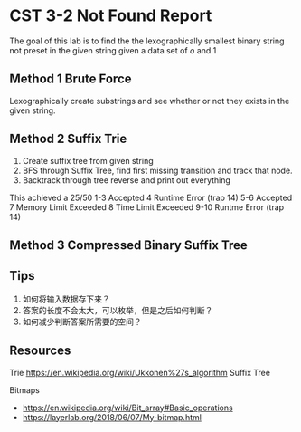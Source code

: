 # CST 3-2 Not Found Report

The goal of this lab is to find the the lexographically smallest binary string not preset in the given string given a data set of $o$ and $1$


## Method 1 Brute Force
Lexographically create substrings and see whether or not they exists in the given string. 

## Method 2 Suffix Trie 
1. Create suffix tree from given string
2. BFS through Suffix Tree, find first missing transition and track that node.
3. Backtrack through tree reverse and print out everything

This achieved a 25/50
1-3 Accepted
4 Runtime Error (trap 14)
5-6 Accepted
7 Memory Limit Exceeded
8 Time Limit Exceeded
9-10 Runtme Error (trap 14)

## Method 3 Compressed Binary Suffix Tree



## Tips
1. 如何将输入数据存下来？
2. 答案的长度不会太大，可以枚举，但是之后如何判断？
3. 如何减少判断答案所需要的空间？

## Resources
Trie https://en.wikipedia.org/wiki/Ukkonen%27s_algorithm
Suffix Tree

Bitmaps
- https://en.wikipedia.org/wiki/Bit_array#Basic_operations
- https://layerlab.org/2018/06/07/My-bitmap.html